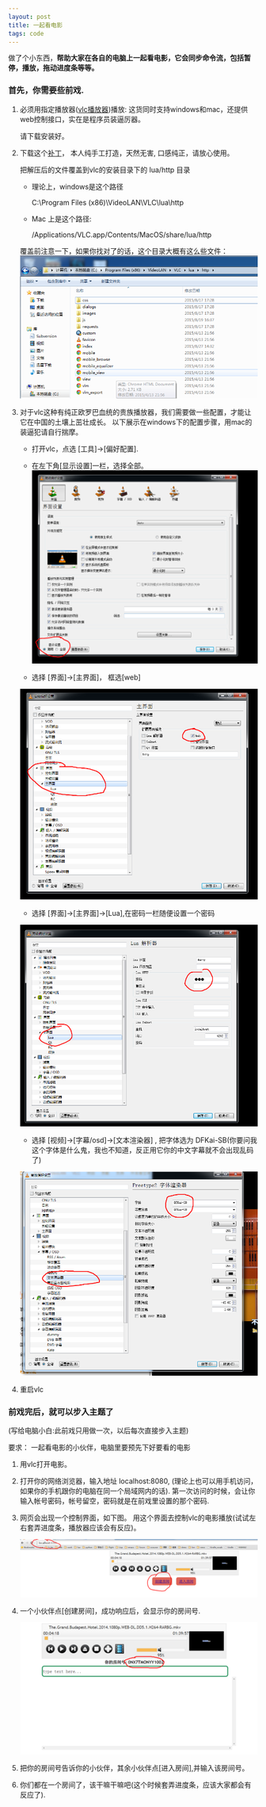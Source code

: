 ```yaml
---
layout: post
title: 一起看电影
tags: code
---
```


做了个小东西，**帮助大家在各自的电脑上一起看电影，它会同步命令流，包括暂停，播放，拖动进度条等等。**

### 首先，你需要些前戏.

1. 必须用指定播放器([vlc播放器](http://www.videolan.org/vlc/))播放: 这货同时支持windows和mac，还提供web控制接口，实在是程序员装逼厉器。

   请下载安装好。

2. 下载这个[补丁](/downloads/vlc.zip)， 本人纯手工打造，天然无害, 口感纯正，请放心使用。

   把解压后的文件覆盖到vlc的安装目录下的 lua/http 目录

   - 理论上，windows是这个路径

        C:\Program Files (x86)\VideoLAN\VLC\lua\http

   - Mac 上是这个路径:
 
        /Applications/VLC.app/Contents/MacOS/share/lua/http

   覆盖前注意一下，如果你找对了的话，这个目录大概有这么些文件：
   ![](/images/yue_0.png)

    
3. 对于vlc这种有纯正欧罗巴血统的贵族播放器，我们需要做一些配置，才能让它在中国的土壤上茁壮成长。 以下展示在windows下的配置步骤，用mac的装逼犯请自行揣摩。

   - 打开vlc，点选 [工具]->[偏好配置].

   - 在左下角[显示设置]一栏，选择全部。
   ![](/images/yue_1.png)

   - 选择 [界面]->[主界面]， 框选[web]

    ![](/images/yue_2.png)

   - 选择 [界面]->[主界面]->[Lua],在密码一栏随便设置一个密码

   ![](/images/yue_3.png)

   - 选择 [视频]->[字幕/osd]->[文本渲染器] , 把字体选为 DFKai-SB(你要问我这个字体是什么鬼，我也不知道，反正用它你的中文字幕就不会出现乱码了)

    ![](/images/yue_4.png)

5. 重启vlc

### 前戏完后，就可以步入主题了

(写给电脑小白:此前戏只用做一次，以后每次直接步入主题)

要求： 一起看电影的小伙伴，电脑里要预先下好要看的电影

1. 用vlc打开电影。

2. 打开你的网络浏览器，输入地址 localhost:8080, (理论上也可以用手机访问，如果你的手机跟你的电脑在同一个局域网内的话). 第一次访问的时候，会让你输入帐号密码，帐号留空，密码就是在前戏里设置的那个密码.

3. 网页会出现一个控制界面，如下图。 用这个界面去控制vlc的电影播放(试试左右套弄进度条，播放器应该会有反应)。

    ![](/images/yue_5.png)

4. 一个小伙伴点[创建房间]，成功响应后，会显示你的房间号.
  
    ![](/images/yue_6.png)

5.  把你的房间号告诉你的小伙伴，其余小伙伴点[进入房间],并输入该房间号。

6. 你们都在一个房间了，该干嘛干嘛吧(这个时候套弄进度条，应该大家都会有反应了).


